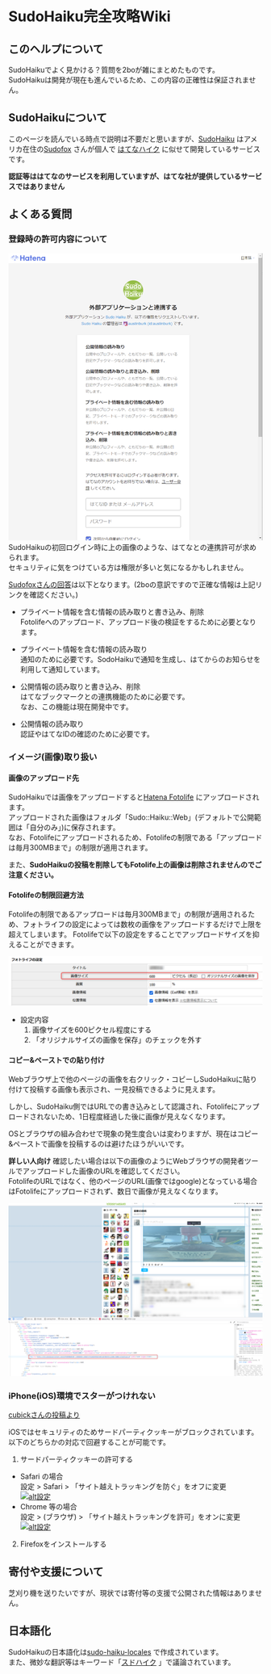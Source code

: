 # SudoHaiku完全攻略Wiki
## このヘルプについて
SudoHaikuでよく見かける？質問を2boが雑にまとめたものです。  
SudoHaikuは開発が現在も進んでいるため、この内容の正確性は保証されません。


## SudoHaikuについて
このページを読んでいる時点で説明は不要だと思いますが、[SudoHaiku](https://h.sudo.ne.jp/) はアメリカ在住の[Sudofox](https://profile.hatena.ne.jp/austinburk/) さんが個人で
[はてなハイク](http://h.hatena.ne.jp/) に似せて開発しているサービスです。

**認証等ははてなのサービスを利用していますが、はてな社が提供しているサービスではありません**

## よくある質問
### 登録時の許可内容について

![はてな連携許可](img/2021-06-20_01.png)
SudoHaikuの初回ログイン時に上の画像のような、はてなとの連携許可が求められます。  
セキュリティに気をつけている方は権限が多いと気になるかもしれません。

[Sudofoxさんの回答](https://h.sudo.ne.jp/austinburk/entry/291966505422295040)は以下となります。(2boの意訳ですので正確な情報は上記リンクを確認ください。)

- プライベート情報を含む情報の読み取りと書き込み、削除  
  Fotolifeへのアップロード、アップロード後の検証をするために必要となります。

- プライベート情報を含む情報の読み取り  
  通知のために必要です。SodoHaikuで通知を生成し、はてからのお知らせを利用して通知しています。

- 公開情報の読み取りと書き込み、削除  
  はてなブックマークとの連携機能のために必要です。  
  なお、この機能は現在開発中です。

- 公開情報の読み取り  
  認証やはてなIDの確認のために必要です。

### イメージ(画像)取り扱い
#### 画像のアップロード先
SudoHaikuでは画像をアップロードすると[Hatena Fotolife](https://f.hatena.ne.jp/) にアップロードされます。  
アップロードされた画像はフォルダ「Sudo::Haiku::Web」(デフォルトで公開範囲は「自分のみ」)に保存されます。  
なお、Fotolifeにアップロードされるため、Fotolifeの制限である「アップロードは毎月300MBまで」の制限が適用されます。

また、**SudoHaikuの投稿を削除してもFotolife上の画像は削除されませんのでご注意ください。**

#### Fotolifeの制限回避方法
Fotolifeの制限であるアップロードは毎月300MBまで」の制限が適用されるため、フォトライフの設定によっては数枚の画像をアップロードするだけで上限を超えてしまいます。
Fotolifeで以下の設定をすることでアップロードサイズを抑えることができます。

![Fotolife設定](img/2021-06-20_02.png)

- 設定内容
    1. 画像サイズを600ピクセル程度にする
    2. 「オリジナルサイズの画像を保存」のチェックを外す

#### コピー&ペーストでの貼り付け
Webブラウザ上で他のページの画像を右クリック・コピーしSudoHaikuに貼り付けて投稿する画像も表示され、一見投稿できるように見えます。

しかし、SudoHaiku側ではURLでの書き込みとして認識され、Fotolifeにアップロードされないため、1日程度経過した後に画像が見えなくなります。

OSとブラウザの組み合わせで現象の発生度合いは変わりますが、現在はコピー&ペーストで画像を投稿するのは避けたほうがいいです。

**詳しい人向け**
確認したい場合は以下の画像のようにWebブラウザの開発者ツールでアップロードした画像のURLを確認してください。  
FotolifeのURLではなく、他のページのURL(画像ではgoogle)となっている場合はFotolifeにアップロードされず、数日で画像が見えなくなります。

![画像確認方法](img/2021-06-20_03.png)

### iPhone(iOS)環境でスターがつけれない
[cubickさんの投稿より](https://h.sudo.ne.jp/cubick/entry/293654149302718464)  

iOSではセキュリティのためサードパーティクッキーがブロックされています。  
以下のどちらかの対応で回避することが可能です。  

1. サードパーティクッキーの許可する
  - Safari の場合  
    設定 > Safari > 「サイト越えトラッキングを防ぐ」をオフに変更  
    [![alt設定](http://img.youtube.com/vi/DGgh5TQb5hY/0.jpg)](https://www.youtube.com/watch?v=DGgh5TQb5hY)  
  - Chrome 等の場合  
    設定 > (ブラウザ) > 「サイト越えトラッキングを許可」をオンに変更  
    [![alt設定](http://img.youtube.com/vi/sJKalTgkPHw/0.jpg)](https://www.youtube.com/watch?v=sJKalTgkPHw)
2. Firefoxをインストールする


## 寄付や支援について
芝刈り機を送りたいですが、現状では寄付等の支援で公開された情報はありません。


## 日本語化
SudoHaikuの日本語化は[sudo-haiku-locales](https://github.com/sudofox/sudo-haiku-locales) で作成されています。  
また、微妙な翻訳等はキーワード「[スドハイク](https://h.sudo.ne.jp/keyword/291501547806920704) 」で議論されています。

